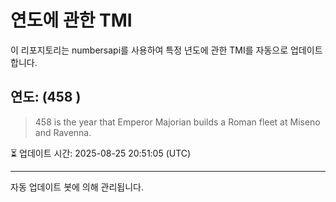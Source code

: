 
# 연도에 관한 TMI

이 리포지토리는 numbersapi를 사용하여 특정 년도에 관한 TMI를 자동으로 업데이트합니다.

## 연도: (458 )
> 458 is the year that Emperor Majorian builds a Roman fleet at Miseno and Ravenna.

⏳ 업데이트 시간: 2025-08-25 20:51:05 (UTC)

---
자동 업데이트 봇에 의해 관리됩니다.
